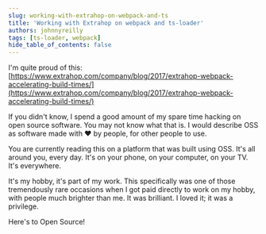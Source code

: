 ```yaml
---
slug: working-with-extrahop-on-webpack-and-ts
title: 'Working with Extrahop on webpack and ts-loader'
authors: johnnyreilly
tags: [ts-loader, webpack]
hide_table_of_contents: false
---
```


I'm quite proud of this: [https://www.extrahop.com/company/blog/2017/extrahop-webpack-accelerating-build-times/](https://www.extrahop.com/company/blog/2017/extrahop-webpack-accelerating-build-times/)

If you didn't know, I spend a good amount of my spare time hacking on open source software. You may not know what that is. I would describe OSS as software made with ❤ by people, for other people to use.

You are currently reading this on a platform that was built using OSS. It's all around you, every day. It's on your phone, on your computer, on your TV. It's everywhere.

It's my hobby, it's part of my work. This specifically was one of those tremendously rare occasions when I got paid directly to work on my hobby, with people much brighter than me. It was brilliant. I loved it; it was a privilege.

Here's to Open Source!
